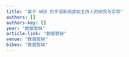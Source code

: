 ```yaml
---
title: "基于 WEB 的手语新闻虚拟主持人的研究与实现"
authors: []
authors-key: []
year: "数据暂缺"
article-link: "数据暂缺"
venue: "数据暂缺"
bibex: "数据暂缺"
---
```

